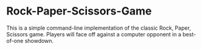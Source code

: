 # Rock-Paper-Scissors-Game
This is a simple command-line implementation of the classic Rock, Paper, Scissors game. Players will face off against a computer opponent in a best-of-one showdown.
